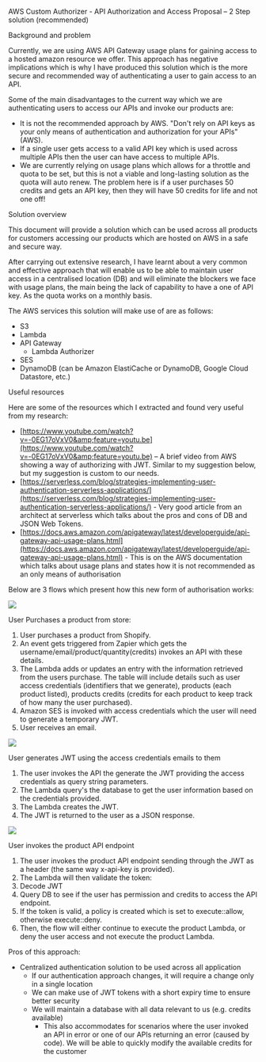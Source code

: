 AWS Custom Authorizer - API Authorization and Access Proposal – 2 Step solution (recommended)

Background and problem

Currently, we are using AWS API Gateway usage plans for gaining access to a hosted amazon resource we offer. This approach has negative implications which is why I have produced this solution which is the more secure and recommended way of authenticating a user to gain access to an API.

Some of the main disadvantages to the current way which we are authenticating users to access our APIs and invoke our products are:

- It is not the recommended approach by AWS. &quot;Don&#39;t rely on API keys as your only means of authentication and authorization for your APIs&quot; (AWS).
- If a single user gets access to a valid API key which is used across multiple APIs then the user can have access to multiple APIs.
- We are currently relying on usage plans which allows for a throttle and quota to be set, but this is not a viable and long-lasting solution as the quota will auto renew. The problem here is if a user purchases 50 credits and gets an API key, then they will have 50 credits for life and not one off!

Solution overview

This document will provide a solution which can be used across all products for customers accessing our products which are hosted on AWS in a safe and secure way.

After carrying out extensive research, I have learnt about a very common and effective approach that will enable us to be able to maintain user access in a centralised location (DB) and will eliminate the blockers we face with usage plans, the main being the lack of capability to have a one of API key. As the quota works on a monthly basis.

The AWS services this solution will make use of are as follows:

- S3
- Lambda
- API Gateway 
  - Lambda Authorizer
- SES
- DynamoDB (can be Amazon ElastiCache or DynamoDB, Google Cloud Datastore, etc.)

Useful resources

Here are some of the resources which I extracted and found very useful from my research:

- [https://www.youtube.com/watch?v=-0EG17oVxV0&amp;feature=youtu.be](https://www.youtube.com/watch?v=-0EG17oVxV0&amp;feature=youtu.be) – A brief video from AWS showing a way of authorizing with JWT. Similar to my suggestion below, but my suggestion is custom to our needs.
- [https://serverless.com/blog/strategies-implementing-user-authentication-serverless-applications/](https://serverless.com/blog/strategies-implementing-user-authentication-serverless-applications/) - Very good article from an architect at serverless which talks about the pros and cons of DB and JSON Web Tokens.
- [https://docs.aws.amazon.com/apigateway/latest/developerguide/api-gateway-api-usage-plans.html](https://docs.aws.amazon.com/apigateway/latest/developerguide/api-gateway-api-usage-plans.html) - This is on the AWS documentation which talks about usage plans and states how it is not recommended as an only means of authorisation

Below are 3 flows which present how this new form of authorisation works:

![](RackMultipart20200429-4-gdnr3w_html_c71aee325e5414ba.jpg)

User Purchases a product from store:

1. User purchases a product from Shopify.
2. An event gets triggered from Zapier which gets the username/email/product/quantity(credits) invokes an API with these details.
3. The Lambda adds or updates an entry with the information retrieved from the users purchase. The table will include details such as user access credentials (identifiers that we generate), products (each product listed), products credits (credits for each product to keep track of how many the user purchased).
4. Amazon SES is invoked with access credentials which the user will need to generate a temporary JWT.
5. User receives an email.

![](RackMultipart20200429-4-gdnr3w_html_cbdf631228ce5507.jpg)

User generates JWT using the access credentials emails to them

1. The user invokes the API the generate the JWT providing the access credentials as query string parameters.
2. The Lambda query&#39;s the database to get the user information based on the credentials provided.
3. The Lambda creates the JWT.
4. The JWT is returned to the user as a JSON response.

![](RackMultipart20200429-4-gdnr3w_html_787c4e4895ff1553.jpg)

User invokes the product API endpoint

1. The user invokes the product API endpoint sending through the JWT as a header (the same way x-api-key is provided).
2. The Lambda will then validate the token:
  1. Decode JWT
  2. Query DB to see if the user has permission and credits to access the API endpoint.
3. If the token is valid, a policy is created which is set to execute::allow, otherwise execute::deny.
4. Then, the flow will either continue to execute the product Lambda, or deny the user access and not execute the product Lambda.

Pros of this approach:

- Centralized authentication solution to be used across all application
  - If our authentication approach changes, it will require a change only in a single location
  - We can make use of JWT tokens with a short expiry time to ensure better security
  - We will maintain a database with all data relevant to us (e.g. credits available)
    - This also accommodates for scenarios where the user invoked an API in error or one of our APIs returning an error (caused by code). We will be able to quickly modify the available credits for the customer
